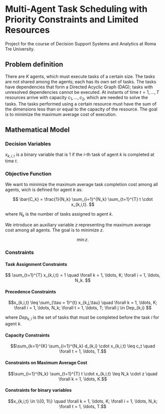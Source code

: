 # Multi-Agent Task Scheduling with Priority Constraints and Limited Resources
Project for the course of Decision Support Systems and Analytics at Roma Tre University.

## Problem definition
There are $K$ agents, which must execute tasks of a certain size. The tasks are not shared among the agents; each has its own set of tasks. The tasks have dependencies that form a Directed Acyclic Graph (DAG); tasks with unresolved dependencies cannot be executed. 
At instants of time $t = 1, \dots , T$ resources arrive with capacity $c_1, \dots , c_2$, which are needed to solve the tasks. The tasks performed using a certain resource must have the sum of the dimensions less than or equal to the capacity of the resource.
The goal is to minimize the maximum average cost of execution.

## Mathematical Model
### Decision Variables
$x_{k,i,t}$ is a binary variable that is 1 if the $i$-th task of agent $k$ is completed at time $t$.
### Objective Function
We want to minimize the maximum average task completion cost among all agents, wich is defined for agent $k$ as:

$$ \bar{C_k} = \frac{1}{N_k} \sum_{i=1}^{N_k} \sum_{t=1}^{T} t \cdot x_{k,i,t}. $$

where $N_k$ is the number of tasks assigned to agent $k$.

We introduce an auxiliary variable $z$ representing the maximum average cost among all agents. The goal is to minimize $z$.

$$ \min z. $$

### Constraints
#### Task Assignment Constraints
$$ \sum_{t=1}^{T} x_{k,i,t} = 1 \quad \forall k = 1, \ldots, K; \forall i = 1, \ldots, N_k. $$
#### Precedence Constraints
$$x_{k,i,t} \leq \sum_{\tau = 1}^{t} x_{k,j,\tau} \quad \forall  k = 1, \ldots, K; \forall i = 1, \ldots, N_k; \forall t = 1, \ldots, T; \forall j \in Dep_{k,i} $$

where $Dep_{k,i}$ is the set of tasks that must be completed before the task $i$ for agent $k$.
#### Capacity Constraints
$$\sum_{k=1}^{K} \sum_{i=1}^{N_k} d_{k,i} \cdot x_{k,i,t} \leq c_t \quad \forall t = 1, \ldots, T.$$
#### Constraints on Maximum Average Cost
$$\sum_{i=1}^{N_k} \sum_{t=1}^{T} t \cdot x_{k,i,t} \leq N_k \cdot z \quad \forall k = 1, \ldots, K.$$
#### Constraints for binary variables
$$x_{k,i,t} \in \\{0, 1\\} \quad \forall k = 1, \ldots, K; \forall i = 1, \ldots, N_k; \forall t = 1, \ldots, T.$$
